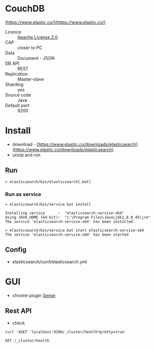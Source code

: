 # CouchDB
[https://www.elastic.co/](https://www.elastic.co/)

<dl>
    <dt>Licence</dt>
    <dd><a href="http://www.apache.org/licenses/LICENSE-2.0">Apache License 2.0</a></dd>
    <dt>CAP<dt>
    <dd>closer to PC</dd>
    <dt>Data</dt>
    <dd>Document - JSON</dd>
    <dt>DB API</dt>
    <dd>REST</dd>
    <!--<dt>Queries<dt>
    <dd></dd>-->
    <dt>Replication</dt>
    <dd>Master-slave</dd>
    <dt>Sharding</dt>
    <dd>yes</dd>
    <dt>Source code</dt>
    <dd>Java</dd>
    <dt>Default port</dt>
    <dd>9200</dd>
</dl>

# Install

* download - [https://www.elastic.co/downloads/elasticsearch](https://www.elastic.co/downloads/elasticsearch)
* unzip and run

## Run

```
> elasticsearch/bin/elasticsearch[.bat]
```

### Run as service

```
> elasticsearch/bin/service.bat install

Installing service      :  "elasticsearch-service-x64"
Using JAVA_HOME (64-bit):  "c:\Program Files\Java\jdk1.8.0_45\jre"
The service 'elasticsearch-service-x64' has been installed.
```
```
> elasticsearch/bin/service.bat start elasticsearch-service-x64
The service 'elasticsearch-service-x64' has been started
```

## Config

* elasticsearch/conf/elasticsearch.yml

# GUI

* chrome plugin [Sense](https://chrome.google.com/webstore/detail/sense-beta/lhjgkmllcaadmopgmanpapmpjgmfcfig?utm_source=chrome-app-launcher-info-dialog)

## Rest API

* check
```
curl -XGET 'localhost:9200/_cluster/health?pretty=true'
```
```
GET /_cluster/health
```
